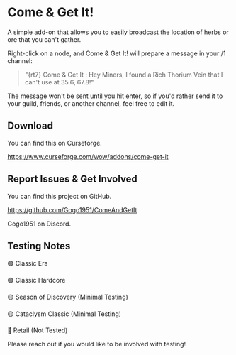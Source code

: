 # Come & Get It!

A simple add-on that allows you to easily broadcast the location of herbs or ore that you can't gather.

Right-click on a node, and Come & Get It! will prepare a message in your /1 channel:

> "{rt7} Come & Get It : Hey Miners, I found a Rich Thorium Vein that I can't use at 35.6, 67.8!"

The message won't be sent until you hit enter, so if you'd rather send it to your guild, friends, or another channel, feel free to edit it.

## Download

You can find this on Curseforge.

https://www.curseforge.com/wow/addons/come-get-it

## Report Issues & Get Involved

You can find this project on GitHub.

https://github.com/Gogo1951/ComeAndGetIt

Gogo1951 on Discord.

## Testing Notes

🟢 Classic Era

🟢 Classic Hardcore

🟡 Season of Discovery (Minimal Testing)

🟡 Cataclysm Classic (Minimal Testing)

🔴 Retail (Not Tested)

Please reach out if you would like to be involved with testing!

